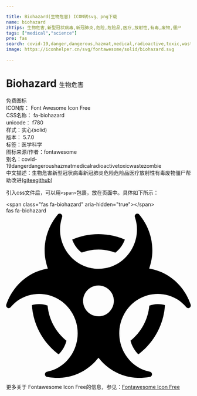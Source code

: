 ```yaml
---

title: Biohazard(生物危害) ICON转svg、png下载
name: biohazard
zhTips: 生物危害,新型冠状病毒,新冠肺炎,危险,危险品,医疗,放射性,有毒,废物,僵尸
tags: ["medical","science"]
pre: fas
search: covid-19,danger,dangerous,hazmat,medical,radioactive,toxic,waste,zombie
image: https://iconhelper.cn/svg/fontawesome/solid/biohazard.svg

---
```


# Biohazard  <small style="font-size: 60%;font-weight: 100">生物危害</small>


<div class="detail-page">
<p>
<span><span class="badge-success badge">免费图标</span> </span>
<br/>
<span>
ICON库：
<span class="badge-secondary badge">Font Awesome Icon Free</span> 
</span>
<br/>
<span>
CSS名称：
<span class="badge-secondary badge">fa-biohazard</span> 
</span>
<br/>
<span>
unicode：
<span class="badge-secondary badge">f780</span> 
<copy-btn content='f780' btn-title=""></copy-btn>
<copy-btn :content='String.fromCodePoint(parseInt("f780", 16))' btn-title="复制U"></copy-btn>
</span><br/><span>样式：<span class="badge-light badge">实心(solid)</span></span>
<br/>
<span>
版本：
<span class="badge-secondary badge">5.7.0</span> 
</span><br/><span>标签：<span class="badge-light badge"><router-link to="/tags/medical.html">医学</router-link></span><span class="badge-light badge"><router-link to="/tags/science.html">科学</router-link></span></span>
<br/>
<span>图标来源/作者：<span class="badge-light badge">fontawesome</span></span> 
<br/>
<span>别名：<span class="badge-light badge">covid-19</span><span class="badge-light badge">danger</span><span class="badge-light badge">dangerous</span><span class="badge-light badge">hazmat</span><span class="badge-light badge">medical</span><span class="badge-light badge">radioactive</span><span class="badge-light badge">toxic</span><span class="badge-light badge">waste</span><span class="badge-light badge">zombie</span></span><br/><span class="zh-detail">中文描述：<span class="badge-primary badge">生物危害</span><span class="badge-primary badge">新型冠状病毒</span><span class="badge-primary badge">新冠肺炎</span><span class="badge-primary badge">危险</span><span class="badge-primary badge">危险品</span><span class="badge-primary badge">医疗</span><span class="badge-primary badge">放射性</span><span class="badge-primary badge">有毒</span><span class="badge-primary badge">废物</span><span class="badge-primary badge">僵尸</span><span class="help-link"><span>帮助改进</span>(<a href="https://gitee.com/liuwave/icon-helper/edit/master/json/fontawesome/solid/biohazard.json" target="_blank" rel="noopener noreferrer">gitee</a><a href="https://github.com/liuwave/icon-helper/edit/master/json/fontawesome/solid/biohazard.json" target="_blank" rel="noopener noreferrer">github</a></span>)</span><br/>
</p>
</div>
<div class="alert alert-dark">
  <i class="fas fa-biohazard fa-xs"></i>
  <i class="fas fa-biohazard fa-sm"></i>
  <i class="fas fa-biohazard fa-lg"></i>
  <i class="fas fa-biohazard fa-2x"></i>
  <i class="fas fa-biohazard fa-3x"></i>
  <i class="fas fa-biohazard fa-5x"></i>
  <i class="fas fa-biohazard fa-7x"></i>
</div>
<div>
  <p>引入css文件后，可以用<code>&lt;span&gt;</code>包裹，放在页面中。具体如下所示：    
  </p>
  <div class="alert alert-primary" style="font-size: 14px">
    &lt;span class="fas fa-biohazard" aria-hidden="true"&gt;&lt;/span&gt;
    <copy-btn content='<span class="fas fa-biohazard" aria-hidden="true"></span>'></copy-btn>
  </div>
  <div class="alert alert-secondary">
    <i class="fas fa-biohazard"
    style="font-size: 24px"
    aria-hidden="true"></i> fas fa-biohazard
    <copy-btn content="fas fa-biohazard" btn-title="复制图标名称"></copy-btn>
  </div>
</div>
<div id="svg" class="svg-wrap">
<svg xmlns="http://www.w3.org/2000/svg" viewBox="0 0 576 512"><path d="M287.9 112c18.6 0 36.2 3.8 52.8 9.6 13.3-10.3 23.6-24.3 29.5-40.7-25.2-10.9-53-17-82.2-17-29.1 0-56.9 6-82.1 16.9 5.9 16.4 16.2 30.4 29.5 40.7 16.5-5.7 34-9.5 52.5-9.5zM163.6 438.7c12-11.8 20.4-26.4 24.5-42.4-32.9-26.4-54.8-65.3-58.9-109.6-8.5-2.8-17.2-4.6-26.4-4.6-7.6 0-15.2 1-22.5 3.1 4.1 62.8 35.8 118 83.3 153.5zm224.2-42.6c4.1 16 12.5 30.7 24.5 42.5 47.4-35.5 79.1-90.7 83-153.5-7.2-2-14.7-3-22.2-3-9.2 0-18 1.9-26.6 4.7-4.1 44.2-26 82.9-58.7 109.3zm113.5-205c-17.6-10.4-36.3-16.6-55.3-19.9 6-17.7 10-36.4 10-56.2 0-41-14.5-80.8-41-112.2-2.5-3-6.6-3.7-10-1.8-3.3 1.9-4.8 6-3.6 9.7 4.5 13.8 6.6 26.3 6.6 38.5 0 67.8-53.8 122.9-120 122.9S168 117 168 49.2c0-12.1 2.2-24.7 6.6-38.5 1.2-3.7-.3-7.8-3.6-9.7-3.4-1.9-7.5-1.2-10 1.8C134.6 34.2 120 74 120 115c0 19.8 3.9 38.5 10 56.2-18.9 3.3-37.7 9.5-55.3 19.9-34.6 20.5-61 53.3-74.3 92.4-1.3 3.7.2 7.7 3.5 9.8 3.3 2 7.5 1.3 10-1.6 9.4-10.8 19-19.1 29.2-25.1 57.3-33.9 130.8-13.7 163.9 45 33.1 58.7 13.4 134-43.9 167.9-10.2 6.1-22 10.4-35.8 13.4-3.7.8-6.4 4.2-6.4 8.1.1 4 2.7 7.3 6.5 8 39.7 7.8 80.6.8 115.2-19.7 18-10.6 32.9-24.5 45.3-40.1 12.4 15.6 27.3 29.5 45.3 40.1 34.6 20.5 75.5 27.5 115.2 19.7 3.8-.7 6.4-4 6.5-8 0-3.9-2.6-7.3-6.4-8.1-13.9-2.9-25.6-7.3-35.8-13.4-57.3-33.9-77-109.2-43.9-167.9s106.6-78.9 163.9-45c10.2 6.1 19.8 14.3 29.2 25.1 2.5 2.9 6.7 3.6 10 1.6s4.8-6.1 3.5-9.8c-13.1-39.1-39.5-72-74.1-92.4zm-213.4 129c-26.5 0-48-21.5-48-48s21.5-48 48-48 48 21.5 48 48-21.5 48-48 48z"/></svg>
</div>
<detail full-name='fa-biohazard'></detail>

<Vssue title="关于“Biohazard”的评论" />
    
<div><p>更多关于  Fontawesome Icon Free的信息，参见：<a target="_blank" href="https://iconhelper.cn/fontawesome.html">Fontawesome Icon Free</a>
</p></div>

